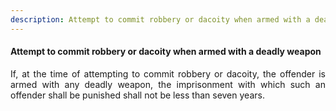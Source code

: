 ```yaml
---
description: Attempt to commit robbery or dacoity when armed with a deadly weapon
---
```


#### Attempt to commit robbery or dacoity when armed with a deadly weapon
<div style="text-align: justify">

If, at the time of attempting to commit robbery or dacoity, the offender is armed with any deadly weapon, the imprisonment with which such an offender shall be punished shall not be less than seven years.

</div>
